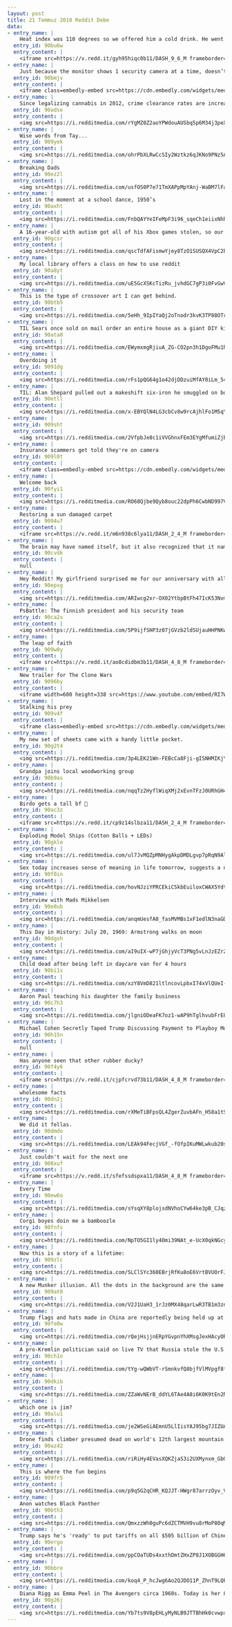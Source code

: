 ```yaml
---
layout: post
title: 21 Temmuz 2018 Reddit Debe
data:
- entry_name: |
    Heat index was 110 degrees so we offered him a cold drink. He went for a full body soak instead
  entry_id: 90bu6w
  entry_content: |
    <iframe src=https://v.redd.it/gyh95hiqc0b11/DASH_9_6_M frameborder=0></iframe>
- entry_name: |
    Just because the monitor shows 1 security camera at a time, doesn’t mean they aren’t all recording.
  entry_id: 90bmjv
  entry_content: |
    <iframe class=embedly-embed src=https://cdn.embedly.com/widgets/media.html?src=https%3A%2F%2Fgfycat.com%2Fifr%2FNiftyShockingAuk&url=https%3A%2F%2Fgfycat.com%2FNiftyShockingAuk&image=https%3A%2F%2Fthumbs.gfycat.com%2FNiftyShockingAuk-size_restricted.gif&key=522baf40bd3911e08d854040d3dc5c07&type=text%2Fhtml&schema=gfycat width=480 height=432 scrolling=no frameborder=0 allow=autoplay; fullscreen allowfullscreen=true></iframe>
- entry_name: |
    Since legalizing cannabis in 2012, crime clearance rates are increasing faster in Washington and Colorado than the rest of country, suggesting that legalization may free police to focus on more serious crimes.
  entry_id: 90adse
  entry_content: |
    <img src=https://i.redditmedia.com/rYgMZ0Z2aoYPWdouAUSbq5p6M34j3peXVI3aZZEpx-I.jpg?s=897317d4ab1e4e9f09bd9b0bc713617d frameborder=0>
- entry_name: |
    Wise words from Tay...
  entry_id: 909yek
  entry_content: |
    <img src=https://i.redditmedia.com/ohrPbXLRwCcSIy2Wztkz6qJKNo9PNz5AeZdfhbNzd-Q.jpg?s=0eaa95fa0da88d8b0d2120c6f082fae5 frameborder=0>
- entry_name: |
    Breaking Dads
  entry_id: 90ez2l
  entry_content: |
    <img src=https://i.redditmedia.com/usfOS0P7e71TmXAPpMpYAnj-WaBM7lFag5Pz7ohwX2k.jpg?s=5a89ffae634164105dabf1f84283a385 frameborder=0>
- entry_name: |
    Lost in the moment at a school dance, 1950’s
  entry_id: 90axht
  entry_content: |
    <img src=https://i.redditmedia.com/FnbQAYYeIFeMpF3i96_sqeCh1eiixNhhw9JPTiDKvJw.jpg?s=53d8e8fbb826009e95026e1a4723d71a frameborder=0>
- entry_name: |
    A 16-year-old with autism got all of his Xbox games stolen, so our local sheriffs office pitched in to buy him some new games
  entry_id: 90gcsr
  entry_content: |
    <img src=https://i.redditmedia.com/qscTdfAFismwYjey8TzO1SUSQX4VpC2boilzKde-gBA.jpg?s=33327a7dd9aa0a799472b7785402fb79 frameborder=0>
- entry_name: |
    My local library offers a class on how to use reddit
  entry_id: 90a8yt
  entry_content: |
    <img src=https://i.redditmedia.com/uE5GcXSKcTizRu_jvhdGC7gP3i0FvGwV7WinqlLDD8M.jpg?s=9939d18124080fc526a1ee8a838f53e5 frameborder=0>
- entry_name: |
    This is the type of crossover art I can get behind.
  entry_id: 90btb5
  entry_content: |
    <img src=https://i.redditmedia.com/5eHh_9IpIYaQj2oTnodr3kvK3TP88OTr4N_OEg-CoXo.jpg?s=1cf4733a944a96e0eda5b353a172f8d2 frameborder=0>
- entry_name: |
    TIL Sears once sold on mail order an entire house as a giant DIY kit. There were over 370 home designs, and the house had over 30,000 parts worth 25 tons. Sears claimed a man of “average” abilities could assemble it in 90 days.
  entry_id: 90ata0
  entry_content: |
    <img src=https://i.redditmedia.com/EWymxmgRjiuA_ZG-CO2pn3h1DgoFMu1hZZhkh0ZaGV4.jpg?s=d6439068eaa29bcb0c33b22f40347c6c frameborder=0>
- entry_name: |
    Overdoing it
  entry_id: 9091dg
  entry_content: |
    <img src=https://i.redditmedia.com/rFs1pQG64g1o42djDDzuiMfAY0iLm_54-3cH_YvwzWI.png?s=3e51166c28bed51b881cd33de9d1fc8a frameborder=0>
- entry_name: |
    TIL: Alan Shepard pulled out a makeshift six-iron he smuggled on board Apollo 14 and hit two golf balls on the lunar surface, becoming the first -- and only -- person to play golf anywhere other than Earth.
  entry_id: 90etll
  entry_content: |
    <img src=https://i.redditmedia.com/x-EBYQlN4LG3cbCv8w9rcAjhlFo1M5qYpcGhGwK4ItA.jpg?s=07bea0a16f2d079feb0f47df21e8fa90 frameborder=0>
- entry_name: |
  entry_id: 909sht
  entry_content: |
    <img src=https://i.redditmedia.com/2VfpbJe8c1iVVGhnxFEm3EYgMfumiZjb85YK1JUuSCQ.png?s=a089105c9f730aaa08a17a67ad98f464 frameborder=0>
- entry_name: |
    Insurance scammers get told they're on camera
  entry_id: 909l0t
  entry_content: |
    <iframe class=embedly-embed src=https://cdn.embedly.com/widgets/media.html?src=https%3A%2F%2Fgfycat.com%2Fifr%2FNeglectedDecimalDamselfly&url=https%3A%2F%2Fgfycat.com%2FNeglectedDecimalDamselfly&image=https%3A%2F%2Fthumbs.gfycat.com%2FNeglectedDecimalDamselfly-size_restricted.gif&key=522baf40bd3911e08d854040d3dc5c07&type=text%2Fhtml&schema=gfycat width=600 height=330 scrolling=no frameborder=0 allow=autoplay; fullscreen allowfullscreen=true></iframe>
- entry_name: |
    Welcome back
  entry_id: 90fyi1
  entry_content: |
    <img src=https://i.redditmedia.com/RO68Qjbe9Qyb8ouc22dpPh6CwbND997VLl0OApA0EXg.jpg?s=625fb55e5755e2b1479c8bd9a8d448a2 frameborder=0>
- entry_name: |
    Restoring a sun damaged carpet
  entry_id: 9094u7
  entry_content: |
    <iframe src=https://v.redd.it/m6n938c6lya11/DASH_2_4_M frameborder=0></iframe>
- entry_name: |
    The brain may have named itself, but it also recognized that it named itself and was surprised when it realized that.
  entry_id: 90cvdk
  entry_content: |
    null
- entry_name: |
    Hey Reddit! My girlfriend surprised me for our anniversary with all the original Pokémon Cards in this awesome homemade frame!
  entry_id: 90epxg
  entry_content: |
    <img src=https://i.redditmedia.com/ARIwcg2xr-OX02YtbpBtFh47IcK53NvmAsi9WHIDi3Y.jpg?s=f4ea7977ec7320ef49323074dd212f73 frameborder=0>
- entry_name: |
    PsBattle: The finnish president and his security team
  entry_id: 90ca2x
  entry_content: |
    <img src=https://i.redditmedia.com/5P9ijfSHP3z07jGVzb2ldSUjauHHPNKwUW0izm98k94.jpg?s=886265f1b011719f71f2ac28b2e2da55 frameborder=0>
- entry_name: |
    The leap of faith
  entry_id: 909w8y
  entry_content: |
    <iframe src=https://v.redd.it/ao8cdidbm3b11/DASH_4_8_M frameborder=0></iframe>
- entry_name: |
    New trailer for The Clone Wars
  entry_id: 9096by
  entry_content: |
    <iframe width=600 height=338 src=https://www.youtube.com/embed/RI7WyhWZkzk?feature=oembed&enablejsapi=1 frameborder=0 allow=autoplay; encrypted-media allowfullscreen></iframe>
- entry_name: |
    Stalking his prey
  entry_id: 909v4f
  entry_content: |
    <iframe class=embedly-embed src=https://cdn.embedly.com/widgets/media.html?src=https%3A%2F%2Fgfycat.com%2Fifr%2FLinedDarkArkshell&url=https%3A%2F%2Fgfycat.com%2FLinedDarkArkshell&image=https%3A%2F%2Fthumbs.gfycat.com%2FLinedDarkArkshell-size_restricted.gif&key=522baf40bd3911e08d854040d3dc5c07&type=text%2Fhtml&schema=gfycat width=600 height=600 scrolling=no frameborder=0 allow=autoplay; fullscreen allowfullscreen=true></iframe>
- entry_name: |
    My new set of sheets came with a handy little pocket.
  entry_id: 90g2t4
  entry_content: |
    <img src=https://i.redditmedia.com/3p4LEK21Wn-FEBcCa8Fji-gISNHMIKjY6e373D2x8Go.jpg?s=1b5aaf0154c9e429c95b7b281dd8fca6 frameborder=0>
- entry_name: |
    Grandpa joins local woodworking group
  entry_id: 90b9as
  entry_content: |
    <img src=https://i.redditmedia.com/nqqTz2HyflWiqXMj2xEvnTFzJ0URhGH4kYBdIO28kEc.jpg?s=002fdc25bb3d469714eb65e7ce1585b5 frameborder=0>
- entry_name: |
    Birdo gets a tall bf 🤗
  entry_id: 90ac3z
  entry_content: |
    <iframe src=https://v.redd.it/cp9z14slbza11/DASH_2_4_M frameborder=0></iframe>
- entry_name: |
    Exploding Model Ships (Cotton Balls + LEDs)
  entry_id: 90gkle
  entry_content: |
    <img src=https://i.redditmedia.com/ul7JvMQZpMNHygAkpDMDLgvp7pRqN9AlFmAQQD1reio.jpg?s=8d3714dd7b0059fec788b0294382c2b0 frameborder=0>
- entry_name: |
    Sex today increases sense of meaning in life tomorrow, suggests a new study (N=152), which found that having sex on one day was associated with more positive mood states the following day, and also a greater feeling that life is meaningful.
  entry_id: 90f0in
  entry_content: |
    <img src=https://i.redditmedia.com/hovNJziYPRCEkiCSkbEuiloxCWAX5YdtsOyCheuaiNQ.jpg?s=405b9a21919eee6cbe767536c071cc35 frameborder=0>
- entry_name: |
    Interview with Mads Mikkelsen
  entry_id: 90e8ub
  entry_content: |
    <img src=https://i.redditmedia.com/anqmUesfA0_fasMVMBs1xF1edlN3naGDb8yAgEB6EUk.jpg?s=fafc5b5ef38d572ce47399a062f5b0d9 frameborder=0>
- entry_name: |
    This Day in History: July 20, 1969: Armstrong walks on moon
  entry_id: 90dgsh
  entry_content: |
    <img src=https://i.redditmedia.com/aI9uIX-wP7jGhjyVcT3PNg5vLnJzEZrZc2gRtYKswqE.jpg?s=3c350e8e6599087d743f14a3a77aa129 frameborder=0>
- entry_name: |
    Child dead after being left in daycare van for 4 hours
  entry_id: 90bi1s
  entry_content: |
    <img src=https://i.redditmedia.com/xzY8VmD821ltlncovLpbxI74xVlQUeI-rpotEUCScZs.jpg?s=d0d1429307de1942b680f32b9c61c5ff frameborder=0>
- entry_name: |
    Aaron Paul teaching his daughter the family business
  entry_id: 90c7h3
  entry_content: |
    <img src=https://i.redditmedia.com/jlgniODeaFK7oz1-wAP9hTglhvubFrE8hXNFcWYisZ4.jpg?s=c40ac3891af23a1f58fb44d9df5ed46e frameborder=0>
- entry_name: |
    Michael Cohen Secretly Taped Trump Discussing Payment to Playboy Model
  entry_id: 90h15n
  entry_content: |
    null
- entry_name: |
    Has anyone seen that other rubber ducky?
  entry_id: 90f4y6
  entry_content: |
    <iframe src=https://v.redd.it/cjpfcrvd73b11/DASH_4_8_M frameborder=0></iframe>
- entry_name: |
    wholesome facts
  entry_id: 90dn2j
  entry_content: |
    <img src=https://i.redditmedia.com/rXMeTiBFpsQL4ZgerZuvbAFn_H58a1tSQvlfNkGInhk.jpg?s=0d7ba7cb4e5c5f4030fb2404f840fef7 frameborder=0>
- entry_name: |
    We did it fellas.
  entry_id: 90dmdo
  entry_content: |
    <img src=https://i.redditmedia.com/LEAk94FecjVGf_-fOfpIKuMWLwkub20s56WUn_0ksPk.jpg?s=7a9557b64dbd7b835ff5e9f6f3b3794f frameborder=0>
- entry_name: |
    Just couldn't wait for the next one
  entry_id: 908xuf
  entry_content: |
    <iframe src=https://v.redd.it/sfefssdspxa11/DASH_4_8_M frameborder=0></iframe>
- entry_name: |
    Every Time
  entry_id: 90ew6o
  entry_content: |
    <img src=https://i.redditmedia.com/sYsqXY8plojsdNVhoCYw64ke3pB_CJqzwHYTpWvPS4A.jpg?s=09ff147da194aa2276dd5a102d865ee9 frameborder=0>
- entry_name: |
    Corgi boyes doin me a bamboozle
  entry_id: 90fnfs
  entry_content: |
    <img src=https://i.redditmedia.com/NpTO5GI1ly4Omi39NAt_e-UcX0qkNGcy6LgOlpB4bpA.png?s=c7a33b6ca63984047aa2c8dba6a241cd frameborder=0>
- entry_name: |
    Now this is a story of a lifetime:
  entry_id: 909zlc
  entry_content: |
    <img src=https://i.redditmedia.com/SLClSYc360EBrjRfKu8oE6VrtBVUOrFJZiCq9rdy460.jpg?s=0afdafba18a6f12fff032c6d95367873 frameborder=0>
- entry_name: |
    A new Munker illusion. All the dots in the background are the same color but perceived as four different colors.
  entry_id: 909at0
  entry_content: |
    <img src=https://i.redditmedia.com/V2J1UaH3_1rJz0MX48qarLwR3TB1m3znFFaBLGuBGbY.jpg?s=9a29668fba433b5c3225c7ea7974c109 frameborder=0>
- entry_name: |
    Trump flags and hats made in China are reportedly being held up at customs as trade war heats up
  entry_id: 90fe0w
  entry_content: |
    <img src=https://i.redditmedia.com/rQejHsjjnERpYGvpnYhXMsgJexHAcyOP23fk0ZUXsvY.jpg?s=27afca46323da370ca85abc97f0880b5 frameborder=0>
- entry_name: |
    A pro-Kremlin politician said on live TV that Russia stole the U.S. presidency
  entry_id: 90ch1o
  entry_content: |
    <img src=https://i.redditmedia.com/tYg-wQWbVT-rSmnkvfQ8bjfVlMVpgf8fdDKB3kV0yVw.jpg?s=99378154eeb42159efff20ff0993cdd5 frameborder=0>
- entry_name: |
  entry_id: 90dkib
  entry_content: |
    <img src=https://i.redditmedia.com/ZZaWvNErB_ddYL6TAe4A8i6K0K9tEn2Ndb24lnRqYeM.jpg?s=5eb2d2fe77c4d53af2fbfe371696b7ca frameborder=0>
- entry_name: |
    which one is jim?
  entry_id: 90alu1
  entry_content: |
    <img src=https://i.redditmedia.com/je2WSeGiAEmnU5LlIisYAJ95bg7JIZUAK8zpjvPTPeE.jpg?s=5119480ca2f7551e66d506ef97724b55 frameborder=0>
- entry_name: |
    Drone finds climber presumed dead on world's 12th largest mountain
  entry_id: 90az42
  entry_content: |
    <img src=https://i.redditmedia.com/riRiHy4EVasXQKZjaS3i2UXMynxm_GbQHwJG2F8xLNE.jpg?s=ec50f47c10e517534076c602e76061fd frameborder=0>
- entry_name: |
    This is where the fun begins
  entry_id: 909fr5
  entry_content: |
    <img src=https://i.redditmedia.com/p9q5G2qCHR_KQJJT-HWgr87arrzOyv_V57J3BJYeiXU.jpg?s=af545f480207532685afc49a0c08ea8c frameborder=0>
- entry_name: |
    Anon watches Black Panther
  entry_id: 90bth3
  entry_content: |
    <img src=https://i.redditmedia.com/QmxzzWh0guPc6dZCTMVH9vu8rMoP80qM8LBP8yKLWgg.jpg?s=2b7bd0591b03bbafcae926e143d44fe2 frameborder=0>
- entry_name: |
    Trump says he's 'ready' to put tariffs on all $505 billion of Chinese goods imported to the US
  entry_id: 90ergo
  entry_content: |
    <img src=https://i.redditmedia.com/ppCOaTUDs4xxthDmtZHxZP8J1XOBGGH6o5fUGMdz4B4.jpg?s=c300a7677e778d6e28989dde37b4b831 frameborder=0>
- entry_name: |
  entry_id: 90bbre
  entry_content: |
    <img src=https://i.redditmedia.com/koq4_P_hcJwg6Ao2QJDO11P_ZhnT9LQkLQLVtxSe91k.jpg?s=724418a745d0943f0fc654c53df369a1 frameborder=0>
- entry_name: |
    Diana Rigg as Emma Peel in The Avengers circa 1960s. Today is her 80th birthday, most of you know her as Olenna Tyrell, the queen of thorns in Game of Thrones
  entry_id: 90g26j
  entry_content: |
    <img src=https://i.redditmedia.com/Yb7ts9V8pEHLyMyNLB9JTTBhHk0cvwpxQpYSiL6KbRY.jpg?s=7bb0530c4a084e7115b1e2554531bcd4 frameborder=0>
---
```

